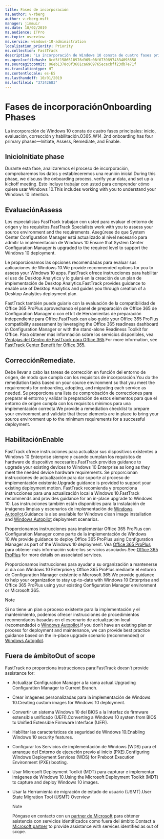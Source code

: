 ```yaml
---
title: Fases de incorporación
ms.author: v-rberg
author: v-rberg-msft
manager: jimmuir
ms.date: 10/02/2019
ms.audience: ITPro
ms.topic: overview
ms.service: windows-10-administration
localization_priority: Priority
ms.collection: FastTrack
description: 'La incorporación de Windows 10 consta de cuatro fases principales: inicio, evaluación, corrección y habilitación.'
ms.openlocfilehash: 8cd5f1586518976d965c08f07398974334093658
ms.sourcegitcommit: 06eb1378c0f3601ca6909765ecacbff23db7e71f
ms.translationtype: HT
ms.contentlocale: es-ES
ms.lasthandoff: 10/01/2019
ms.locfileid: "37342683"
---
```

# <a name="onboarding-phases"></a><span data-ttu-id="f3257-103">Fases de incorporación</span><span class="sxs-lookup"><span data-stu-id="f3257-103">Onboarding Phases</span></span>

<span data-ttu-id="f3257-104">La incorporación de Windows 10 consta de cuatro fases principales: inicio, evaluación, corrección y habilitación.</span><span class="sxs-lookup"><span data-stu-id="f3257-104">O365_W14_2nd onboarding has four primary phases—Initiate, Assess, Remediate, and Enable.</span></span>

## <a name="initiate"></a><span data-ttu-id="f3257-105">Inicio</span><span class="sxs-lookup"><span data-stu-id="f3257-105">Initiate phase</span></span>

<span data-ttu-id="f3257-106">Durante esta fase, analizaremos el proceso de incorporación, comprobaremos los datos y estableceremos una reunión inicial.</span><span class="sxs-lookup"><span data-stu-id="f3257-106">During this phase, we discuss the onboarding process, verify your data, and set up a kickoff meeting.</span></span> <span data-ttu-id="f3257-107">Esto incluye trabajar con usted para comprender cómo quiere usar Windows 10.</span><span class="sxs-lookup"><span data-stu-id="f3257-107">This includes working with you to understand your Windows 10 intention.</span></span>

## <a name="assess"></a><span data-ttu-id="f3257-108">Evaluación</span><span class="sxs-lookup"><span data-stu-id="f3257-108">Assess</span></span>

<span data-ttu-id="f3257-109">Los especialistas FastTrack trabajan con usted para evaluar el entorno de origen y los requisitos.</span><span class="sxs-lookup"><span data-stu-id="f3257-109">FastTrack Specialists work with you to assess your source environment and the requirements.</span></span> <span data-ttu-id="f3257-110">Asegúrese de que System Center Configuration Manager está actualizado al nivel necesario para admitir la implementación de Windows 10.</span><span class="sxs-lookup"><span data-stu-id="f3257-110">Ensure that System Center Configuration Manager is upgraded to the required level to support the Windows 10 deployment.</span></span> 

<span data-ttu-id="f3257-111">Le proporcionamos las opciones recomendadas para evaluar sus aplicaciones de Windows 10.</span><span class="sxs-lookup"><span data-stu-id="f3257-111">We provide recommended options for you to assess your Windows 10 apps.</span></span> <span data-ttu-id="f3257-112">FastTrack ofrece instrucciones para habilitar el uso de Desktop Analytics y lo guiará en la creación de un plan de implementación de Desktop Analytics.</span><span class="sxs-lookup"><span data-stu-id="f3257-112">FastTrack provides guidance to enable use of Desktop Analytics and guides you through creation of a Desktop Analytics deployment plan.</span></span>

<span data-ttu-id="f3257-113">FastTrack también puede guiarle con la evaluación de la compatibilidad de Office 365 ProPlus aprovechando el panel de preparación de Office 365 de Configuration Manager o con el kit de Herramientas de preparación independiente para Office.</span><span class="sxs-lookup"><span data-stu-id="f3257-113">FastTrack can also guide your Office 365 ProPlus compatibility assessment by leveraging the Office 365 readiness dashboard in Configuration Manager or with the stand-alone Readiness Toolkit for Office.</span></span> <span data-ttu-id="f3257-114">Para obtener más información sobre los servicios disponibles, vea [Ventajas del Centro de FastTrack para Office 365](O365-fasttrack-benefit-for-office-365.md).</span><span class="sxs-lookup"><span data-stu-id="f3257-114">For more information, see [FastTrack Center Benefit for Office 365](O365-fasttrack-benefit-for-office-365.md).</span></span> 

## <a name="remediate"></a><span data-ttu-id="f3257-115">Corrección</span><span class="sxs-lookup"><span data-stu-id="f3257-115">Remediate.</span></span>

<span data-ttu-id="f3257-116">Debe llevar a cabo las tareas de corrección en función del entorno de origen, de modo que cumpla con los requisitos de incorporación.</span><span class="sxs-lookup"><span data-stu-id="f3257-116">You do the remediation tasks based on your source environment so that you meet the requirements for onboarding, adopting, and migrating each service as needed.</span></span> <span data-ttu-id="f3257-117">Se proporciona una lista de comprobación de correcciones para preparar el entorno y validar la preparación de estos elementos para que el entorno de origen cumpla con los requisitos mínimos para una implementación correcta.</span><span class="sxs-lookup"><span data-stu-id="f3257-117">We provide a remediation checklist to prepare your environment and validate that these elements are in place to bring your source environment up to the minimum requirements for a successful deployment.</span></span> 

## <a name="enable"></a><span data-ttu-id="f3257-118">Habilitación</span><span class="sxs-lookup"><span data-stu-id="f3257-118">Enable</span></span>

<span data-ttu-id="f3257-119">FastTrack ofrece instrucciones para actualizar sus dispositivos existentes a Windows 10 Enterprise siempre y cuando cumplan los requisitos de hardware de dispositivo necesarios.</span><span class="sxs-lookup"><span data-stu-id="f3257-119">FastTrack provides guidance to upgrade your existing devices to Windows 10 Enterprise as long as they meet the needed device hardware requirements.</span></span> <span data-ttu-id="f3257-120">Se proporcionan instrucciones de actualización para dar soporte al proceso de implementación existente.</span><span class="sxs-lookup"><span data-stu-id="f3257-120">Upgrade guidance is provided to support your existing deployment motion.</span></span> <span data-ttu-id="f3257-121">FastTrack recomienda y proporciona instrucciones para una actualización local a Windows 10.</span><span class="sxs-lookup"><span data-stu-id="f3257-121">FastTrack recommends and provides guidance for an in-place upgrade to Windows 10.</span></span> <span data-ttu-id="f3257-122">Las instrucciones también están disponibles para la instalación de imágenes limpias y escenarios de implementación de [Windows Autopilot](EMS-onboarding-phases.md#windows-autopilot).</span><span class="sxs-lookup"><span data-stu-id="f3257-122">Guidance is also available for Windows clean image installation and [Windows Autopilot](EMS-onboarding-phases.md#windows-autopilot) deployment scenarios.</span></span> 

<span data-ttu-id="f3257-123">Proporcionamos instrucciones para implementar Office 365 ProPlus con Configuration Manager como parte de la implementación de Windows 10.</span><span class="sxs-lookup"><span data-stu-id="f3257-123">We provide guidance to deploy Office 365 ProPlus using Configuration Manager as part of the Windows 10 deployment.</span></span> <span data-ttu-id="f3257-124">Vea [Office 365 ProPlus](O365-onboarding-and-migration.md#office-365-proplus) para obtener más información sobre los servicios asociados.</span><span class="sxs-lookup"><span data-stu-id="f3257-124">See [Office 365 ProPlus](O365-onboarding-and-migration.md#office-365-proplus) for more details on associated services.</span></span>

<span data-ttu-id="f3257-125">Proporcionamos instrucciones para ayudar a su organización a mantenerse al día con Windows 10 Enterprise y Office 365 ProPlus mediante el entorno de Configuration Manager existente o Microsoft 365.</span><span class="sxs-lookup"><span data-stu-id="f3257-125">We provide guidance to help your organization to stay up-to-date with Windows 10 Enterprise and Office 365 ProPlus using your existing Configuration Manager environment or Microsoft 365.</span></span>

> [!NOTE]
> <span data-ttu-id="f3257-126">Si no tiene un plan o proceso existente para la implementación y el mantenimiento, podemos ofrecer instrucciones de procedimientos recomendados basadas en el escenario de actualización local (recomendado) o [Windows Autopilot](EMS-onboarding-phases.md#windows-autopilot).</span><span class="sxs-lookup"><span data-stu-id="f3257-126">If you don’t have an existing plan or process for deployment and maintenance, we can provide best practice guidance based on the in-place upgrade scenario (recommended) or [Windows Autopilot](EMS-onboarding-phases.md#windows-autopilot).</span></span>

## <a name="out-of-scope"></a><span data-ttu-id="f3257-127">Fuera de ámbito</span><span class="sxs-lookup"><span data-stu-id="f3257-127">Out of scope</span></span>

<span data-ttu-id="f3257-128">FastTrack no proporciona instrucciones para:</span><span class="sxs-lookup"><span data-stu-id="f3257-128">FastTrack doesn’t provide assistance for:</span></span>

- <span data-ttu-id="f3257-129">Actualizar Configuration Manager a la rama actual.</span><span class="sxs-lookup"><span data-stu-id="f3257-129">Upgrading Configuration Manager to Current Branch.</span></span>
- <span data-ttu-id="f3257-130">Crear imágenes personalizadas para la implementación de Windows 10.</span><span class="sxs-lookup"><span data-stu-id="f3257-130">Creating custom images for Windows 10 deployment.</span></span>
- <span data-ttu-id="f3257-131">Convertir un sistema Windows 10 del BIOS a la Interfaz de firmware extensible unificado (UEFI).</span><span class="sxs-lookup"><span data-stu-id="f3257-131">Converting a Windows 10 system from BIOS to Unified Extensible Firmware Interface (UEFI).</span></span>
- <span data-ttu-id="f3257-132">Habilitar las características de seguridad de Windows 10.</span><span class="sxs-lookup"><span data-stu-id="f3257-132">Enabling Windows 10 security features.</span></span> 
- <span data-ttu-id="f3257-133">Configurar los Servicios de implementación de Windows (WDS) para el arranque del Entorno de ejecución previo al inicio (PXE).</span><span class="sxs-lookup"><span data-stu-id="f3257-133">Configuring Windows Deployment Services (WDS) for Preboot Execution Environment (PXE) booting.</span></span>
- <span data-ttu-id="f3257-134">Usar Microsoft Deployment Toolkit (MDT) para capturar e implementar imágenes de Windows 10.</span><span class="sxs-lookup"><span data-stu-id="f3257-134">Using the Microsoft Deployment Toolkit (MDT) to capture and deploy Windows 10 images.</span></span>
- <span data-ttu-id="f3257-135">Usar la Herramienta de migración de estado de usuario (USMT).</span><span class="sxs-lookup"><span data-stu-id="f3257-135">User State Migration Tool (USMT) Overview</span></span>

  > [!NOTE]
  > <span data-ttu-id="f3257-136">Póngase en contacto con un [partner de Microsoft](https://go.microsoft.com/fwlink/?linkid=2080150) para obtener asistencia con servicios identificados como fuera del ámbito.</span><span class="sxs-lookup"><span data-stu-id="f3257-136">Contact a [Microsoft partner](https://go.microsoft.com/fwlink/?linkid=2080150) to provide assistance with services identified as out of scope.</span></span>

 